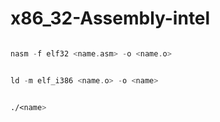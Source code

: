 # x86_32-Assembly-intel


```asm

nasm -f elf32 <name.asm> -o <name.o>

```

```asm

ld -m elf_i386 <name.o> -o <name>

```

```asm

./<name>

```
